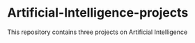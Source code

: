 # Artificial-Intelligence-projects
This repository contains three projects on Artificial Intelligence
